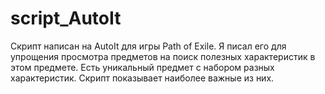# script_AutoIt
Скрипт написан на AutoIt для игры Path of Exile.
Я писал его для упрощения просмотра предметов на поиск полезных характеристик в этом предмете.
Есть уникальный предмет с набором разных характеристик. Скрипт показывает наиболее важные из них.
